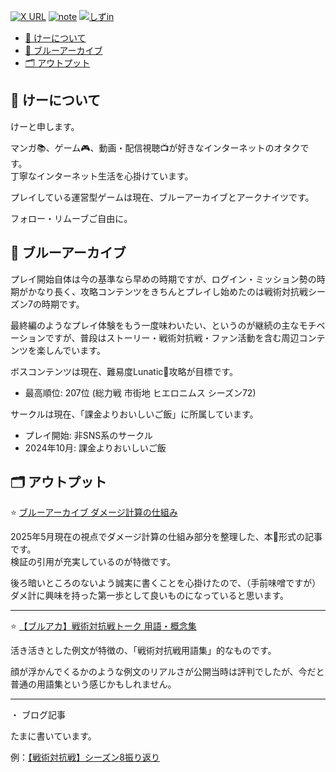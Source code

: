 [![X URL][badge-x]][url-x]
[![note][badge-note]][url-note]
[![しずin][badge-sizu]][url-sizu]

[badge-x]: https://img.shields.io/twitter/url?url=https://x.com/1m_lcei&label=@1m_lcei
[url-x]: https://x.com/1m_lcei

[badge-note]: https://img.shields.io/badge/note-@1m__lcei-fcfcfc?style=sns
[url-note]: https://note.com/1m_lcei

[badge-sizu]: https://img.shields.io/badge/しずイン-@1m__lcei-fcfcfc?style=sns
[url-sizu]: https://sizu.me/1m_lcei

- [📝 けーについて](#-けーについて)
- [💎 ブルーアーカイブ](#-ブルーアーカイブ)
- [🗂️ アウトプット](#️-アウトプット)

## 📝 けーについて

けーと申します。

マンガ📚️、ゲーム🎮️、動画・配信視聴📺️が好きなインターネットのオタクです。<br/>
丁寧なインターネット生活を心掛けています。

プレイしている運営型ゲームは現在、ブルーアーカイブとアークナイツです。

フォロー・リムーブご自由に。


## 💎 ブルーアーカイブ

プレイ開始自体は今の基準なら早めの時期ですが、ログイン・ミッション勢の時期がかなり長く、攻略コンテンツをきちんとプレイし始めたのは戦術対抗戦シーズン7の時期です。<br/>

最終編のようなプレイ体験をもう一度味わいたい、というのが継続の主なモチベーションですが、普段はストーリー・戦術対抗戦・ファン活動を含む周辺コンテンツを楽しんでいます。

ボスコンテンツは現在、難易度Lunatic🌙攻略が目標です。<br/>

- 最高順位: 207位 (総力戦 市街地 ヒエロニムス シーズン72)

サークルは現在、「課金よりおいしいご飯」に所属しています。

- プレイ開始: 非SNS系のサークル
- 2024年10月: 課金よりおいしいご飯


## 🗂️ アウトプット

⭐ [ブルーアーカイブ ダメージ計算の仕組み](https://x.com/1m_lcei/status/1921509734915477768)

2025年5月現在の視点でダメージ計算の仕組み部分を整理した、本📕形式の記事です。<br/>
検証の引用が充実しているのが特徴です。

後ろ暗いところのないよう誠実に書くことを心掛けたので、（手前味噌ですが）ダメ計に興味を持った第一歩として良いものになっていると思います。


---

⭐ [【ブルアカ】戦術対抗戦トーク 用語・概念集](https://x.com/1m_lcei/status/1855536553575243854)

活き活きとした例文が特徴の、「戦術対抗戦用語集」的なものです。

顔が浮かんでくるかのような例文のリアルさが公開当時は評判でしたが、今だと普通の用語集という感じかもしれません。

---

・ ブログ記事

たまに書いています。

例：[【戦術対抗戦】シーズン8振り返り](https://x.com/1m_lcei/status/1919016487127531524)
